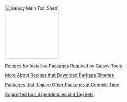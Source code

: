 <div class='center'> <a href='http://toolshed.g2.bx.psu.edu'><img src='/Images/Logos/ToolShed.jpg' alt='Galaxy Main Tool Shed' height="174" /></a> </div>

[Recipes for Installing Packages Required by Galaxy Tools](/PackageRecipes)

[More About Recipes that Download Package Binaries](/DownloadingBinaries)

[Packages that Require Other Packages at Compile Time](/BellsAndWhistles)

[Supported tool_dependencies.xml Tag Sets](/ToolDependenciesTagSets)
